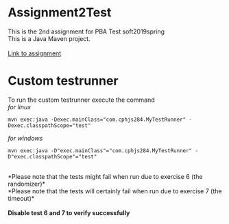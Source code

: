 # Assignment2Test
This is the 2nd assignment for PBA Test soft2019spring<br>
This is a Java Maven project.<br>
<br>
[Link to assignment](https://github.com/datsoftlyngby/soft2019spring-test/blob/master/Assignments/02%20Unit%20Testing%20Assignment.pdf)


# Custom testrunner
To run the custom testrunner execute the command<br>
*for linux*<br>
```
mvn exec:java -Dexec.mainClass="com.cphjs284.MyTestRunner" -Dexec.classpathScope="test"
```
*for windows*<br>
```
mvn exec:java -D"exec.mainClass"="com.cphjs284.MyTestRunner" -D"exec.classpathScope"="test"
```
<br>
*Please note that the tests might fail when run due to exercise 6 (the randomizer)* <br>
*Please note that the tests will certainly fail when run due to exercise 7 (the timeout)* <br>
<br>
<b>Disable test 6 and 7 to verify successfully</b>
